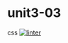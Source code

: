 # unit3-03
css
 [![linter](https://github.com/Solomontesfaye2/unit3-03/workflows/linter/badge.svg)](https://github.com/marketplace/actions/super-linter)         
